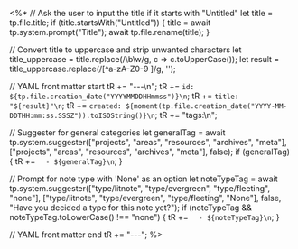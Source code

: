 <%*
// Ask the user to input the title if it starts with "Untitled"
let title = tp.file.title;
if (title.startsWith("Untitled")) {
  title = await tp.system.prompt("Title");
  await tp.file.rename(title);
}

// Convert title to uppercase and strip unwanted characters
let title_uppercase = title.replace(/\b\w/g, c => c.toUpperCase());
let result = title_uppercase.replace(/[^a-zA-Z0-9 ]/g, '');

// YAML front matter start
tR += "---\n";
tR += `id: ${tp.file.creation_date("YYYYMMDDHHmmss")}\n`;
tR += `title: "${result}"\n`;
tR += `created: ${moment(tp.file.creation_date("YYYY-MM-DDTHH:mm:ss.SSSZ")).toISOString()}\n`;
tR += "tags:\n";

// Suggester for general categories
let generalTag = await tp.system.suggester(["projects", "areas", "resources", "archives", "meta"], ["projects", "areas", "resources", "archives", "meta"], false);
if (generalTag) {
  tR += `  - ${generalTag}\n`;
}

// Prompt for note type with 'None' as an option
let noteTypeTag = await tp.system.suggester(["type/litnote", "type/evergreen", "type/fleeting", "none"], ["type/litnote", "type/evergreen", "type/fleeting", "None"], false, "Have you decided a type for this note yet?");
if (noteTypeTag && noteTypeTag.toLowerCase() !== "none") {
  tR += `  - ${noteTypeTag}\n`;
}

// YAML front matter end
tR += "---";
%>
